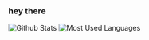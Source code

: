 ### hey there 
![Github Stats](https://github-readme-stats.vercel.app/api?username=MrBaiLiJie&show_icons=true&theme=dark&count_private=true)
![Most Used Languages](https://github-readme-stats.vercel.app/api/top-langs/?username=MrBaiLiJie&theme=dark&layout=compact)






